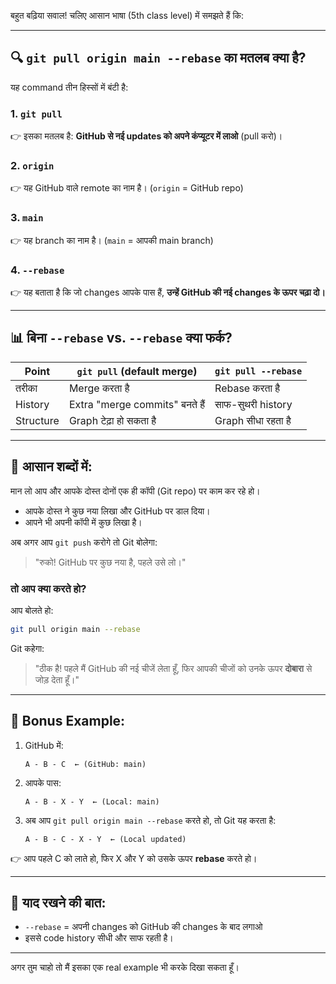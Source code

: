बहुत बढ़िया सवाल! चलिए आसान भाषा (5th class level) में समझते हैं कि:

---

## 🔍 `git pull origin main --rebase` का मतलब क्या है?

यह command तीन हिस्सों में बंटी है:

### 1. `git pull`

👉 इसका मतलब है: **GitHub से नई updates को अपने कंप्यूटर में लाओ** (pull करो)।

### 2. `origin`

👉 यह GitHub वाले remote का नाम है।
(`origin` = GitHub repo)

### 3. `main`

👉 यह branch का नाम है।
(`main` = आपकी main branch)

### 4. `--rebase`

👉 यह बताता है कि जो changes आपके पास हैं, **उन्हें GitHub की नई changes के ऊपर चढ़ा दो।**

---

## 📊 बिना `--rebase` vs. `--rebase` क्या फर्क?

| Point     | `git pull` (default merge)     | `git pull --rebase` |
| --------- | ------------------------------ | ------------------- |
| तरीका     | Merge करता है                  | Rebase करता है      |
| History   | Extra "merge commits" बनते हैं | साफ-सुथरी history   |
| Structure | Graph टेढ़ा हो सकता है         | Graph सीधा रहता है  |

---

## 🧠 आसान शब्दों में:

मान लो आप और आपके दोस्त दोनों एक ही कॉपी (Git repo) पर काम कर रहे हो।

* आपके दोस्त ने कुछ नया लिखा और GitHub पर डाल दिया।
* आपने भी अपनी कॉपी में कुछ लिखा है।

अब अगर आप `git push` करोगे तो Git बोलेगा:

> "रुको! GitHub पर कुछ नया है, पहले उसे लो।"

### तो आप क्या करते हो?

आप बोलते हो:

```bash
git pull origin main --rebase
```

Git कहेगा:

> "ठीक है! पहले मैं GitHub की नई चीजें लेता हूँ,
> फिर आपकी चीजों को उनके ऊपर **दोबारा** से जोड़ देता हूँ।"

---

## 🧪 Bonus Example:

1. GitHub में:

   ```
   A - B - C  ← (GitHub: main)
   ```

2. आपके पास:

   ```
   A - B - X - Y  ← (Local: main)
   ```

3. अब आप `git pull origin main --rebase` करते हो, तो Git यह करता है:

   ```
   A - B - C - X - Y  ← (Local updated)
   ```

👉 आप पहले C को लाते हो, फिर X और Y को उसके ऊपर **rebase** करते हो।

---

## 📌 याद रखने की बात:

* `--rebase` = अपनी changes को GitHub की changes के बाद लगाओ
* इससे code history सीधी और साफ रहती है।

---

अगर तुम चाहो तो मैं इसका एक real example भी करके दिखा सकता हूँ।
